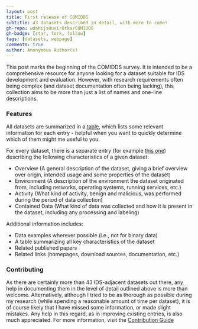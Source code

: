 ```yaml
---
layout: post
title: First release of COMIDDS
subtitle: 43 datasets described in detail, with more to come!
gh-repo: wdahijs0usir8tka/COMIDDS
gh-badge: [star, fork, follow]
tags: [datasets, webpage]
comments: true
author: Anonymous Author(s)
---
```


This post marks the beginning of the COMIDDS survey.
It is intended to be a comprehensive resource for anyone looking for a dataset suitable for IDS development and evaluation.
However, with research requirements often being complex (and dataset documentation often being lacking), this collection aims to be more than just a list of names and one-line descriptions.

### Features
All datasets are summarized in a [table](/COMIDDS/content/all_datasets), which lists some relevant information for each entry - helpful when you want to quickly determine which of them might me useful to you.

For every dataset, there is a separate entry (for example [this one](/COMIDDS/content/datasets/ait_log_dataset)) describing the following characteristics of a given dataset:
- Overview (A general description of the dataset, giving a brief overview over origin, intended usage and some properties of the dataset)
- Environment (A description of the environment the dataset originated from, including networks, operating systems, running services, etc.)
- Activity (What kind of activity, benign and malicious, was performed during the period of data collection)
- Contained Data (What kind of data was collected and how it is present in the dataset, including any processing and labeling)

Additional information includes:
- Data examples wherever possible (i.e., not for binary data)
- A table summarizing all key characteristics of the dataset
- Related published papers
- Related links (homepages, download sources, documentation, etc.)

### Contributing
As there are certainly more than 43 IDS-adjacent datasets out there, any help in documenting them in the level of detail outlined above is more than welcome.
Alternatively, although I tried to be as thorough as possible during my research (while spending a reasonable amount of time per dataset), it is of course likely that I have missed some information, or made slight mistakes.
Any help in this regard, as in improving existing entries, is also much appreciated.
For more information, visit the [Contribution Guide](/COMIDDS/content/contributing)
